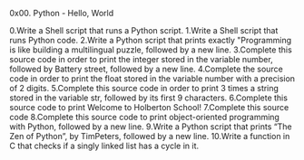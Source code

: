 0x00. Python - Hello, World

0.Write a Shell script that runs a Python script.
1.Write a Shell script that runs Python code.
2.Write a Python script that prints exactly "Programming is like building a multilingual puzzle, followed by a new line.
3.Complete this source code in order to print the integer stored in the variable number, followed by Battery street, followed by a new line.
4.Complete the source code in order to print the float stored in the variable number with a precision of 2 digits.
5.Complete this source code in order to print 3 times a string stored in the variable str, followed by its first 9 characters.
6.Complete this source code to print Welcome to Holberton School!
7.Complete this source code
8.Complete this source code to print object-oriented programming with Python, followed by a new line.
9.Write a Python script that prints “The Zen of Python”, by TimPeters, followed by a new line.
10.Write a function in C that checks if a singly linked list has a cycle in it.

